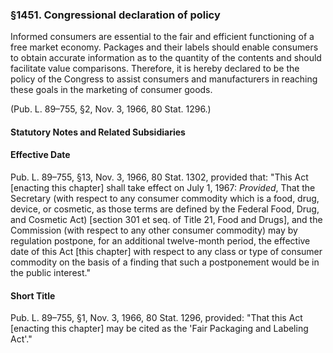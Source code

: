 ### §1451. Congressional declaration of policy ###

Informed consumers are essential to the fair and efficient functioning of a free market economy. Packages and their labels should enable consumers to obtain accurate information as to the quantity of the contents and should facilitate value comparisons. Therefore, it is hereby declared to be the policy of the Congress to assist consumers and manufacturers in reaching these goals in the marketing of consumer goods.

(Pub. L. 89–755, §2, Nov. 3, 1966, 80 Stat. 1296.)

#### **Statutory Notes and Related Subsidiaries** ####

#### Effective Date ####

Pub. L. 89–755, §13, Nov. 3, 1966, 80 Stat. 1302, provided that: "This Act [enacting this chapter] shall take effect on July 1, 1967: *Provided*, That the Secretary (with respect to any consumer commodity which is a food, drug, device, or cosmetic, as those terms are defined by the Federal Food, Drug, and Cosmetic Act) [section 301 et seq. of Title 21, Food and Drugs], and the Commission (with respect to any other consumer commodity) may by regulation postpone, for an additional twelve-month period, the effective date of this Act [this chapter] with respect to any class or type of consumer commodity on the basis of a finding that such a postponement would be in the public interest."

#### Short Title ####

Pub. L. 89–755, §1, Nov. 3, 1966, 80 Stat. 1296, provided: "That this Act [enacting this chapter] may be cited as the 'Fair Packaging and Labeling Act'."